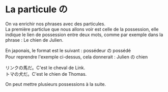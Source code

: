 # La particule の

On va enrichir nos phrases avec des particules.  
La première particlue que nous allons voir est celle de la possession,
elle indique le lien de possession entre deux mots,
comme par exemple dans la phrase : Le chien de Julien.

En japonais, le format est le suivant : possédeur の possédé  
Pour reprendre l'exemple ci-dessus, cela donnerait : Julien の chien

リンクの馬だ。C'est le cheval de Link.  
トマの犬だ。C'est le chien de Thomas.

On peut mettre plusieurs possessions à la suite.

